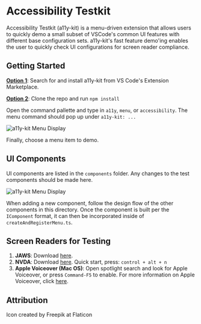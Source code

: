 # Accessibility Testkit

Accessibility Testkit (a11y-kit) is a menu-driven extension that allows users to quickly demo a small subset of VSCode's
common UI features with different base configuration sets. a11y-kit's fast feature demo'ing enables the user to quickly check
UI configurations for screen reader compliance.

## Getting Started

<b><u>Option 1</u></b>: Search for and install a11y-kit from VS Code's Extension Marketplace.

<b><u>Option 2</u></b>: Clone the repo and run `npm install`

Open the command pallette and type in `a11y`, `menu`, or `accessibility`. The menu command should pop up under `a11y-kit: ...`

<img src="https://github.com/MicroFish91/a11y-kit/blob/main/resources/menu.gif?raw=true" alt="a11y-kit Menu Display" />

Finally, choose a menu item to demo.

## UI Components

UI components are listed in the `components` folder.  Any changes to the test components should be made here.

<img src="https://github.com/MicroFish91/a11y-kit/blob/main/resources/changeFeature.gif?raw=true" alt="a11y-kit Menu Display" />

When adding a new component, follow the design flow of the other components in this directory.  Once the component is built per the `IComponent` format, it can then be incorporated inside of `createAndRegisterMenu.ts`.

## Screen Readers for Testing

1. <b>JAWS</b>: Download [here](https://support.freedomscientific.com/Downloads/JAWS).
2. <b>NVDA</b>: Download [here](https://www.nvaccess.org/download/). Quick start, press: `control + alt + n`
3. <b>Apple Voiceover (Mac OS)</b>: Open spotlight search and look for Apple Voiceover, or press `Command-F5` to enable.
   For more information on Apple Voiceover, click [here](https://www.apple.com/voiceover/info/guide/_1121.html).

## Attribution

Icon created by Freepik at Flaticon
